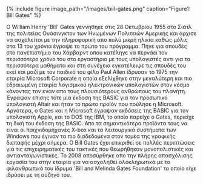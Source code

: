 {% include figure image_path="/images/bill-gates.png" caption="Figure1: Bill Gates" %}

Ο William Henry 'Bill' Gates γεννήθηκε στις 28 Οκτωβρίου 1955 στο Σιάτλ της πολιτείας 
Ουάσινγκτον των Ηνωμένων Πολιτειών Αμερικής και άρχισε να ασχολείται με την πληροφορική
απο πολύ μικρή ηλικία καθώς μόλις στα 13 του χρόνια έγραψε το πρώτο του πρόγραμμα.
Πήγε για σπουδές στο πανεπιστήμιο του Χάρβαρντ οπου κατέληγε να περνάει τον
περισσότερο χρόνο του στο εργαστήριο με τους υπολογιστές αντι για τα περισσότερα 
μαθήματα και στη συνέχεια εγκατέλειψε τις σπουδές του εκεί και μαζί με τον 
παιδικό του φίλο Paul Allen ίδρυσαν το 1975 την εταιρία Microsoft Corporate η 
οποία εξελίχθηκε στην μεγαλύτερη και πιο εδραιωμένη εταιρία λογισμικού ηλεκτρονικών 
υπολογιστών στον κόσμο κάνοντας τον εναν απο τους πλουσιότερους ανθρώπους 
του πλανήτη. Έγραψαν επίσης τότε μια έκδοση της BASIC για τον προσωπικό υπολογιστή Altair 
και ήταν το πρώτο προϊόν που πούλησε η Microsoft. Αργότερα, ο Gates και η Microsoft 
έγραψαν εκδόσεις της BASIC για τον υπολογιστή Apple, και το DOS της IBM, το οποίο παρείχε ο Gates, 
περιείχε τη δική του έκδοση της BASIC. Απο τα σημαντικότερα προϊόντα τους να είναι οι παιχνιδομηχανές 
X-box και τα λειτουργικά συστήματα των Windows που έγιναν τα πιο διαδεδομένα στον τομέα της 
γραφικής διεπαφής μέχρι σήμερα. Ο Bill Gates έχει επικριθεί σε πολλές περιπτώσεις για τις 
επιχειρηματικές του τακτικές που θεωρήθηκαν μονοπολιστικές και αντιανταγωνιστικές. Το 2008 
αποσύρθηκε απο την πλήρης απασχόλισης εργασία του στην εταιρία για να ασχοληθεί ολοκληρωτικά 
με το φιλανθρωπικό του ίδρυμα 'Bill and Melinda Gates Foundation' το οποίο είχε ιδρύσει 
με τη σύζηγό του.
 
